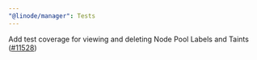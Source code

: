 ```yaml
---
"@linode/manager": Tests
---
```


Add test coverage for viewing and deleting Node Pool Labels and Taints ([#11528](https://github.com/linode/manager/pull/11528))

